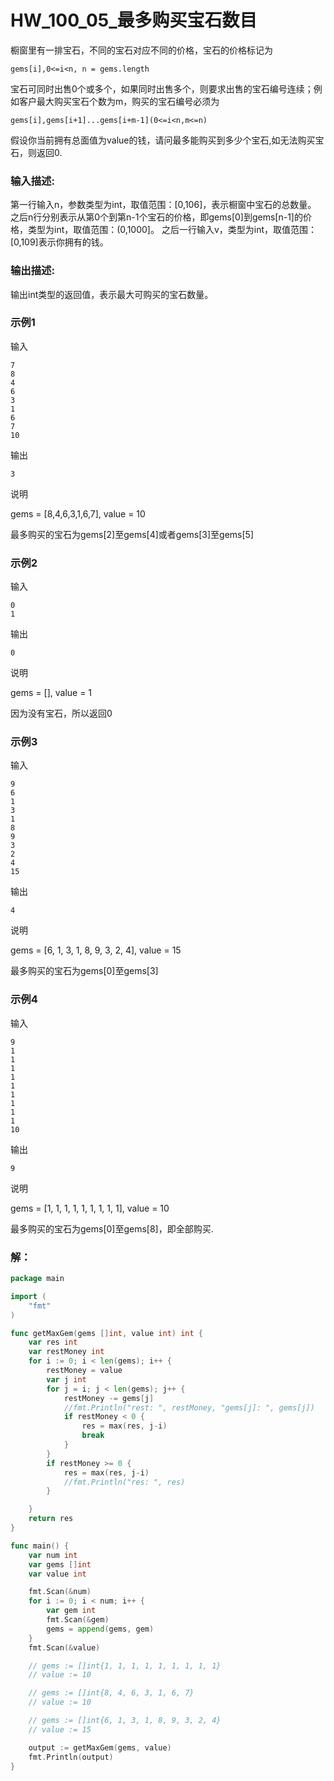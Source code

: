 # HW_100_05_最多购买宝石数目

橱窗里有一排宝石，不同的宝石对应不同的价格，宝石的价格标记为
    
    gems[i],0<=i<n, n = gems.length

宝石可同时出售0个或多个，如果同时出售多个，则要求出售的宝石编号连续；例如客户最大购买宝石个数为m，购买的宝石编号必须为

    gems[i],gems[i+1]...gems[i+m-1](0<=i<n,m<=n)

假设你当前拥有总面值为value的钱，请问最多能购买到多少个宝石,如无法购买宝石，则返回0.

### 输入描述:
第一行输入n，参数类型为int，取值范围：[0,106]，表示橱窗中宝石的总数量。
之后n行分别表示从第0个到第n-1个宝石的价格，即gems[0]到gems[n-1]的价格，类型为int，取值范围：(0,1000]。
之后一行输入v，类型为int，取值范围：[0,109]表示你拥有的钱。

### 输出描述:
输出int类型的返回值，表示最大可购买的宝石数量。

### 示例1
输入

    7
    8
    4
    6
    3
    1
    6
    7
    10

输出
    
    3

说明

gems = [8,4,6,3,1,6,7], value = 10

最多购买的宝石为gems[2]至gems[4]或者gems[3]至gems[5]

### 示例2
输入

    0
    1

输出

    0

说明 

gems = [], value = 1

因为没有宝石，所以返回0

### 示例3
输入

    9
    6
    1
    3
    1
    8
    9
    3
    2
    4
    15

输出

    4

说明

gems = [6, 1, 3, 1, 8, 9, 3, 2, 4], value = 15

最多购买的宝石为gems[0]至gems[3]

### 示例4
输入

    9
    1
    1
    1
    1
    1
    1
    1
    1
    1
    10

输出

    9

说明

gems = [1, 1, 1, 1, 1, 1, 1, 1, 1], value = 10

最多购买的宝石为gems[0]至gems[8]，即全部购买.

### 解：

```go
package main

import (
	"fmt"
)

func getMaxGem(gems []int, value int) int {
	var res int
	var restMoney int
	for i := 0; i < len(gems); i++ {
		restMoney = value
		var j int
		for j = i; j < len(gems); j++ {
			restMoney -= gems[j]
			//fmt.Println("rest: ", restMoney, "gems[j]: ", gems[j])
			if restMoney < 0 {
				res = max(res, j-i)
				break
			}
		}
		if restMoney >= 0 {
			res = max(res, j-i)
			//fmt.Println("res: ", res)
		}

	}
	return res
}

func main() {
	var num int
	var gems []int
	var value int

	fmt.Scan(&num)
	for i := 0; i < num; i++ {
		var gem int
		fmt.Scan(&gem)
		gems = append(gems, gem)
	}
	fmt.Scan(&value)

	// gems := []int{1, 1, 1, 1, 1, 1, 1, 1, 1}
	// value := 10

	// gems := []int{8, 4, 6, 3, 1, 6, 7}
	// value := 10

	// gems := []int{6, 1, 3, 1, 8, 9, 3, 2, 4}
	// value := 15

	output := getMaxGem(gems, value)
	fmt.Println(output)
}

```